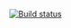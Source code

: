 [![Build status](https://ci.appveyor.com/api/projects/status/4ix7guit3ow8qqh4?svg=true)](https://ci.appveyor.com/project/Irytsch/aqa-hw2-3-1-testmode) 